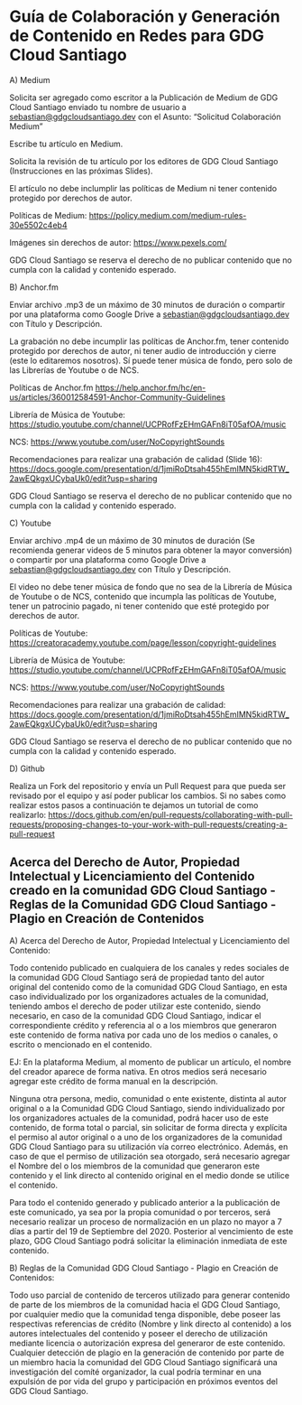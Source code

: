 # Guía de Colaboración y Generación de Contenido en Redes para GDG Cloud Santiago

A) Medium

Solicita ser agregado como escritor a la Publicación de Medium de GDG Cloud Santiago enviado tu nombre de usuario a sebastian@gdgcloudsantiago.dev con el Asunto: “Solicitud Colaboración Medium”

Escribe tu artículo en Medium.

Solicita la revisión de tu artículo por los editores de GDG Cloud Santiago (Instrucciones en las próximas Slides).

El artículo no debe inclumplir las políticas de Medium ni tener contenido protegido por derechos de autor.

Políticas de Medium: https://policy.medium.com/medium-rules-30e5502c4eb4

Imágenes sin derechos de autor: https://www.pexels.com/

GDG Cloud Santiago se reserva el derecho de no publicar contenido que no cumpla con la calidad y contenido esperado.


B) Anchor.fm

Enviar archivo .mp3 de un máximo de 30 minutos de duración o compartir por una plataforma como Google Drive a sebastian@gdgcloudsantiago.dev con Título y Descripción.

La grabación no debe incumplir las políticas de Anchor.fm, tener contenido protegido por derechos de autor, ni tener audio de introducción y cierre (este lo editaremos nosotros). Sí puede tener música de fondo, pero solo de las Librerías de Youtube o de NCS.

Políticas de Anchor.fm https://help.anchor.fm/hc/en-us/articles/360012584591-Anchor-Community-Guidelines

Librería de Música de Youtube: https://studio.youtube.com/channel/UCPRofFzEHmGAFn8iT05afOA/music

NCS: https://www.youtube.com/user/NoCopyrightSounds

Recomendaciones para realizar una grabación de calidad (Slide 16): https://docs.google.com/presentation/d/1jmiRoDtsah455hEmIMN5kidRTW_2awEQkgxUCybaUk0/edit?usp=sharing

GDG Cloud Santiago se reserva el derecho de no publicar contenido que no cumpla con la calidad y contenido esperado.


C) Youtube

Enviar archivo .mp4 de un máximo de 30 minutos de duración (Se recomienda generar videos de 5 minutos para obtener la mayor conversión) o compartir por una plataforma como Google Drive a sebastian@gdgcloudsantiago.dev con Título y Descripción.

El video no debe tener música de fondo que no sea de la Librería de Música de Youtube o de NCS, contenido que incumpla las políticas de Youtube, tener un patrocinio pagado, ni tener contenido que esté protegido por derechos de autor.

Políticas de Youtube: https://creatoracademy.youtube.com/page/lesson/copyright-guidelines

Librería de Música de Youtube: https://studio.youtube.com/channel/UCPRofFzEHmGAFn8iT05afOA/music

NCS: https://www.youtube.com/user/NoCopyrightSounds

Recomendaciones para realizar una grabación de calidad: https://docs.google.com/presentation/d/1jmiRoDtsah455hEmIMN5kidRTW_2awEQkgxUCybaUk0/edit?usp=sharing

GDG Cloud Santiago se reserva el derecho de no publicar contenido que no cumpla con la calidad y contenido esperado.

D) Github

Realiza un Fork del repositorio y envía un Pull Request para que pueda ser revisado por el equipo y así poder publicar los cambios.
Si no sabes como realizar estos pasos a continuación te dejamos un tutorial de como realizarlo:
https://docs.github.com/en/pull-requests/collaborating-with-pull-requests/proposing-changes-to-your-work-with-pull-requests/creating-a-pull-request

## Acerca del Derecho de Autor, Propiedad Intelectual y Licenciamiento del Contenido creado en la comunidad GDG Cloud Santiago - Reglas de la Comunidad GDG Cloud Santiago - Plagio en Creación de Contenidos

A) Acerca del Derecho de Autor, Propiedad Intelectual y Licenciamiento del Contenido:

Todo contenido publicado en cualquiera de los canales y redes sociales de la comunidad GDG Cloud Santiago será de propiedad tanto del autor original del contenido como de la comunidad GDG Cloud Santiago, en esta caso individualizado por los organizadores actuales de la comunidad, teniendo ambos el derecho de poder utilizar este contenido, siendo necesario, en caso de la comunidad GDG Cloud Santiago, indicar el correspondiente crédito y referencia al o a los miembros que generaron este contenido de forma nativa por cada uno de los medios o canales, o escrito o mencionado en el contenido.

EJ: En la plataforma Medium, al momento de publicar un artículo, el nombre del creador aparece de forma nativa. En otros medios será necesario agregar este crédito de forma manual en la descripción.

Ninguna otra persona, medio, comunidad o ente existente, distinta al autor original o a la Comunidad GDG Cloud Santiago, siendo individualizado por los organizadores actuales de la comunidad, podrá hacer uso de este contenido, de forma total o parcial, sin solicitar de forma directa y explícita el permiso al autor original o a uno de los organizadores de la comunidad GDG Cloud Santiago para su utilización vía correo electrónico. Además, en caso de que el permiso de utilización sea otorgado, será necesario agregar el Nombre del o los miembros de la comunidad que generaron este contenido y el link directo al contenido original en el medio donde se utilice el contenido.

Para todo el contenido generado y publicado anterior a la publicación de este comunicado, ya sea por la propia comunidad o por terceros, será necesario realizar un proceso de normalización en un plazo no mayor a 7 días a partir del 19 de Septiembre del 2020. Posterior al vencimiento de este plazo, GDG Cloud Santiago podrá solicitar la eliminación inmediata de este contenido.

B) Reglas de la Comunidad GDG Cloud Santiago - Plagio en Creación de Contenidos:

Todo uso parcial de contenido de terceros utilizado para generar contenido de parte de los miembros de la comunidad hacia el GDG Cloud Santiago, por cualquier medio que la comunidad tenga disponible, debe poseer las respectivas referencias de crédito (Nombre y link directo al contenido) a los autores intelectuales del contenido y poseer el derecho de utilización mediante licencia o autorización expresa del generaror de este contenido. Cualquier detección de plagio en la generación de contenido por parte de un miembro hacia la comunidad del GDG Cloud Santiago significará una investigación del comíté organizador, la cual podría terminar en una expulsión de por vida del grupo y participación en próximos eventos del GDG Cloud Santiago.
